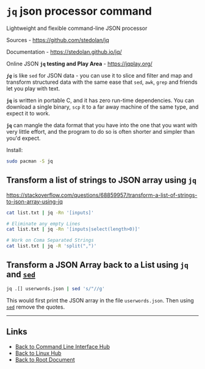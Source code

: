 # `jq` json processor command

Lightweight and flexible command-line JSON processor

Sources - <https://github.com/stedolan/jq>

Documentation - <https://stedolan.github.io/jq/>

Online JSON **`jq` testing and Play Area** - <https://jqplay.org/>

***`jq`*** is like `sed` for JSON data - you can use it to slice and filter
and map and transform structured data with the same ease that `sed`,
`awk`, `grep` and friends let you play with text.

**`jq`** is written in portable C, and it has zero run-time dependencies.
You can download a single binary, `scp` it to a far away machine of the
same type, and expect it to work.

**`jq`** can mangle the data format that you have into the one that you
want with very little effort, and the program to do so is often shorter
and simpler than you'd expect.

Install:
```sh
sudo pacman -S jq
```

## Transform a list of strings to JSON array using `jq`

<https://stackoverflow.com/questions/68859957/transform-a-list-of-strings-to-json-array-using-jq>

```sh
cat list.txt | jq -Rn '[inputs]'

# Eliminate any empty Lines
cat list.txt | jq -Rn '[inputs|select(length>0)]'

# Work on Coma Separated Strings
cat list.txt | jq -R 'split(",")'
```

## Transform a JSON Array back to a List using `jq` and [`sed`](./sed.md)

```sh
jq .[] userwords.json | sed 's/"//g'
```

This would first print the JSON array in the file `userwords.json`.
Then using [`sed`](./sed.md) remove the quotes.


----
<!-- Footer Begins Here -->
## Links

- [Back to Command Line Interface Hub](./README.md)
- [Back to Linux Hub](../README.md)
- [Back to Root Document](../../README.md)

